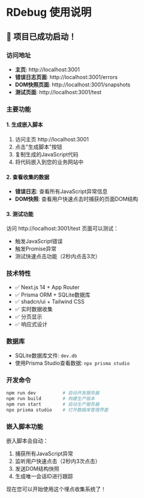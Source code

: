 # RDebug 使用说明

## 🚀 项目已成功启动！

### 访问地址
- **主页**: http://localhost:3001
- **错误日志页面**: http://localhost:3001/errors
- **DOM快照页面**: http://localhost:3001/snapshots
- **测试页面**: http://localhost:3001/test

### 主要功能

#### 1. 生成嵌入脚本
1. 访问主页 http://localhost:3001
2. 点击"生成脚本"按钮
3. 复制生成的JavaScript代码
4. 将代码嵌入到您的业务网站中

#### 2. 查看收集的数据
- **错误日志**: 查看所有JavaScript异常信息
- **DOM快照**: 查看用户快速点击时捕获的页面DOM结构

#### 3. 测试功能
访问 http://localhost:3001/test 页面可以测试：
- 触发JavaScript错误
- 触发Promise异常
- 测试快速点击功能（2秒内点击3次）

### 技术特性
- ✅ Next.js 14 + App Router
- ✅ Prisma ORM + SQLite数据库
- ✅ shadcn/ui + Tailwind CSS
- ✅ 实时数据收集
- ✅ 分页显示
- ✅ 响应式设计

### 数据库
- SQLite数据库文件: `dev.db`
- 使用Prisma Studio查看数据: `npx prisma studio`

### 开发命令
```bash
npm run dev          # 启动开发服务器
npm run build        # 构建生产版本
npm run start        # 启动生产服务器
npx prisma studio    # 打开数据库管理界面
```

### 嵌入脚本功能
嵌入脚本会自动：
1. 捕获所有JavaScript异常
2. 监听用户快速点击（2秒内3次点击）
3. 发送DOM结构快照
4. 生成唯一会话ID进行跟踪

现在您可以开始使用这个埋点收集系统了！ 